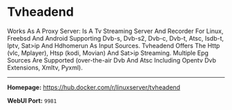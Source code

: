# Tvheadend

Works As A Proxy Server: Is A Tv Streaming Server And Recorder For Linux, Freebsd And Android Supporting Dvb-s, Dvb-s2, Dvb-c, Dvb-t, Atsc, Isdb-t, Iptv, Sat>ip And Hdhomerun As Input Sources. Tvheadend Offers The Http (vlc, Mplayer), Htsp (kodi, Movian) And Sat>ip Streaming. Multiple Epg Sources Are Supported (over-the-air Dvb And Atsc Including Opentv Dvb Extensions, Xmltv, Pyxml).

---

**Homepage:** https://hub.docker.com/r/linuxserver/tvheadend

**WebUI Port:** `9981`